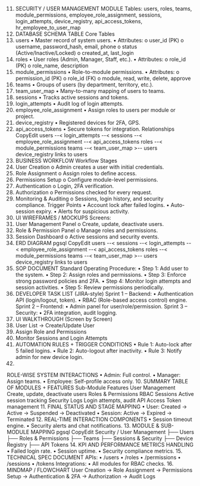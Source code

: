 11. SECURITY / USER MANAGEMENT MODULE
Tables:
users, roles, teams, module_permissions, employee_role_assignment, sessions, login_attempts, device_registry,
api_access_tokens, hr_employee_to_user_map
1. DATABASE SCHEMA TABLE
Core Tables
1. users
• Master record of system users.
• Attributes:
o user_id (PK)
o username, password_hash, email, phone
o status (Active/Inactive/Locked)
o created_at, last_login
2. roles
• User roles (Admin, Manager, Staff, etc.).
• Attributes:
o role_id (PK)
o role_name, description
3. module_permissions
• Role-to-module permissions.
• Attributes:
o permission_id (PK)
o role_id (FK)
o module, read, write, delete, approve
4. teams
• Groups of users (by department, territory, etc.).
5. team_user_map
• Many-to-many mapping of users to teams.
6. sessions
• Tracks active sessions and tokens.
7. login_attempts
• Audit log of login attempts.
8. employee_role_assignment
• Assign roles to users per module or project.
9. device_registry
• Registered devices for 2FA, GPS.
10. api_access_tokens
• Secure tokens for integration.
Relationships
CopyEdit
users --< login_attempts
 --< sessions
 --< employee_role_assignment
 --< api_access_tokens
roles --< module_permissions
teams --< team_user_map >-- users
device_registry links to users
2. BUSINESS WORKFLOW
Workflow Stages
1. User Creation
o Admin creates a user with initial credentials.
2. Role Assignment
o Assign roles to define access.
3. Permissions Setup
o Configure module-level permissions.
4. Authentication
o Login, 2FA verification.
5. Authorization
o Permissions checked for every request.
6. Monitoring & Auditing
o Sessions, login history, and security compliance.
Trigger Points
• Account lock after failed logins.
• Auto-session expiry.
• Alerts for suspicious activity.
3. UI WIREFRAMES / MOCKUPS
Screens:
1. User Management Panel
o Create, update, deactivate users.
2. Role & Permission Panel
o Manage roles and permissions.
3. Session Dashboard
o Active sessions and security events.
4. ERD DIAGRAM
pgsql
CopyEdit
users --< sessions
 --< login_attempts
 --< employee_role_assignment
 --< api_access_tokens
roles --< module_permissions
teams --< team_user_map >-- users
device_registry links to users
5. SOP DOCUMENT
Standard Operating Procedure:
• Step 1: Add user to the system.
• Step 2: Assign roles and permissions.
• Step 3: Enforce strong password policies and 2FA.
• Step 4: Monitor login attempts and session activities.
• Step 5: Review permissions periodically.
6. DEVELOPER TASK LIST (JIRA-style)
Sprint 1 – Backend:
• Authentication API (login/logout, token).
• RBAC (Role-based access control) engine.
Sprint 2 – Frontend:
• Admin panel for user/role/permission.
Sprint 3 – Security:
• 2FA integration, audit logging.
7. UI WALKTHROUGH (Screen by Screen)
1. User List → Create/Update User
2. Assign Role and Permissions
3. Monitor Sessions and Login Attempts
8. AUTOMATION RULES + TRIGGER CONDITIONS
• Rule 1: Auto-lock after 5 failed logins.
• Rule 2: Auto-logout after inactivity.
• Rule 3: Notify admin for new device login.
9.
 ROLE-WISE SYSTEM INTERACTIONS
• Admin: Full control.
• Manager: Assign teams.
• Employee: Self-profile access only.
10. SUMMARY TABLE OF MODULES + FEATURES
Sub-Module Features
User Management Create, update, deactivate users
Roles & Permissions RBAC
Sessions Active session tracking
Security Logs Login attempts, audit
API Access Token management
11. FINAL STATUS AND STAGE MAPPING
• User: Created → Active → Suspended → Deactivated
• Session: Active → Expired → Terminated
12. REAL-TIME INTERACTION COMPONENTS
• Session timeout engine.
• Security alerts and chat notifications.
13. MODULE & SUB-MODULE MAPPING
pgsql
CopyEdit
Security / User Management
├── Users
├── Roles & Permissions
├── Teams
├── Sessions & Security
├── Device Registry
├── API Tokens
14. KPI AND PERFORMANCE METRICS HANDLING
• Failed login rate.
• Session uptime.
• Security compliance metrics.
15. TECHNICAL SPEC DOCUMENT
APIs:
• /users
• /roles
• /permissions
• /sessions
• /tokens
Integrations:
• All modules for RBAC checks.
16. MINDMAP / FLOWCHART
User Creation
 -> Role Assignment
 -> Permissions Setup
 -> Authentication & 2FA
 -> Authorization
 -> Audit Logs